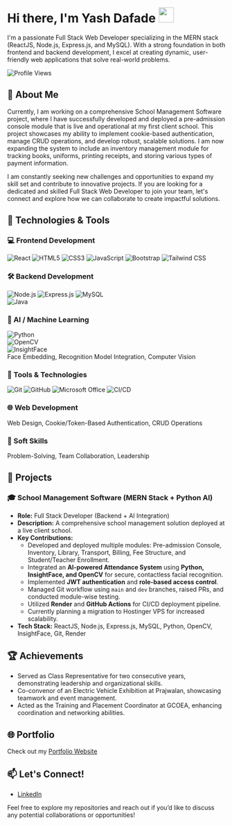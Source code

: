 # Hi there, I'm Yash Dafade <img src="https://media.giphy.com/media/hvRJCLFzcasrR4ia7z/giphy.gif" width="35">

I'm a passionate Full Stack Web Developer specializing in the MERN stack (ReactJS, Node.js, Express.js, and MySQL). With a strong foundation in both frontend and backend development, I excel at creating dynamic, user-friendly web applications that solve real-world problems.

![Profile Views](https://komarev.com/ghpvc/?username=yashdafade&style=flat-square&color=blue)

## 🚀 About Me
Currently, I am working on a comprehensive School Management Software project, where I have successfully developed and deployed a pre-admission console module that is live and operational at my first client school. This project showcases my ability to implement cookie-based authentication, manage CRUD operations, and develop robust, scalable solutions. I am now expanding the system to include an inventory management module for tracking books, uniforms, printing receipts, and storing various types of payment information.

I am constantly seeking new challenges and opportunities to expand my skill set and contribute to innovative projects. If you are looking for a dedicated and skilled Full Stack Web Developer to join your team, let's connect and explore how we can collaborate to create impactful solutions.

## 🔧 Technologies & Tools

### 💻 Frontend Development
![React](https://img.shields.io/badge/-ReactJS-61DAFB?style=flat-square&logo=react&logoColor=white) 
![HTML5](https://img.shields.io/badge/-HTML5-E34F26?style=flat-square&logo=html5&logoColor=white) 
![CSS3](https://img.shields.io/badge/-CSS3-1572B6?style=flat-square&logo=css3&logoColor=white) 
![JavaScript](https://img.shields.io/badge/-JavaScript-F7DF1E?style=flat-square&logo=javascript&logoColor=black) 
![Bootstrap](https://img.shields.io/badge/-Bootstrap-563D7C?style=flat-square&logo=bootstrap&logoColor=white) 
![Tailwind CSS](https://img.shields.io/badge/-Tailwind%20CSS-38B2AC?style=flat-square&logo=tailwind-css&logoColor=white)

### 🛠 Backend Development
![Node.js](https://img.shields.io/badge/-Node.js-339933?style=flat-square&logo=node.js&logoColor=white) 
![Express.js](https://img.shields.io/badge/-Express.js-000000?style=flat-square&logo=express&logoColor=white) 
![MySQL](https://img.shields.io/badge/-MySQL-4479A1?style=flat-square&logo=mysql&logoColor=white)  
![Java](https://img.shields.io/badge/-Java-007396?style=flat-square&logo=java&logoColor=white)

### 🧠 AI / Machine Learning
![Python](https://img.shields.io/badge/-Python-3776AB?style=flat-square&logo=python&logoColor=white)  
![OpenCV](https://img.shields.io/badge/-OpenCV-5C3EE8?style=flat-square&logo=opencv&logoColor=white)  
![InsightFace](https://img.shields.io/badge/-InsightFace-%23000000?style=flat-square&logo=ai&logoColor=white)  
Face Embedding, Recognition Model Integration, Computer Vision

### 🧰 Tools & Technologies
![Git](https://img.shields.io/badge/-Git-F05032?style=flat-square&logo=git&logoColor=white) 
![GitHub](https://img.shields.io/badge/-GitHub-181717?style=flat-square&logo=github&logoColor=white) 
![Microsoft Office](https://img.shields.io/badge/-Microsoft%20Office-D83B01?style=flat-square&logo=microsoft-office&logoColor=white) 
![CI/CD](https://img.shields.io/badge/-CI%2FCD-0052CC?style=flat-square&logo=atlassian&logoColor=white)

### 🌐 Web Development
Web Design, Cookie/Token-Based Authentication, CRUD Operations

### 🤝 Soft Skills
Problem-Solving, Team Collaboration, Leadership

## 💼 Projects

### 🎓 School Management Software (MERN Stack + Python AI)
- **Role:** Full Stack Developer (Backend + AI Integration)
- **Description:** A comprehensive school management solution deployed at a live client school.
- **Key Contributions:**
  - Developed and deployed multiple modules: Pre-admission Console, Inventory, Library, Transport, Billing, Fee Structure, and Student/Teacher Enrollment.
  - Integrated an **AI-powered Attendance System** using **Python, InsightFace, and OpenCV** for secure, contactless facial recognition.
  - Implemented **JWT authentication** and **role-based access control**.
  - Managed Git workflow using `main` and `dev` branches, raised PRs, and conducted module-wise testing.
  - Utilized **Render** and **GitHub Actions** for CI/CD deployment pipeline.
  - Currently planning a migration to Hostinger VPS for increased scalability.
- **Tech Stack:** ReactJS, Node.js, Express.js, MySQL, Python, OpenCV, InsightFace, Git, Render

## 🏆 Achievements
- Served as Class Representative for two consecutive years, demonstrating leadership and organizational skills.
- Co-convenor of an Electric Vehicle Exhibition at Prajwalan, showcasing teamwork and event management.
- Acted as the Training and Placement Coordinator at GCOEA, enhancing coordination and networking abilities.

## 🌐 Portfolio
Check out my [Portfolio Website](https://yashdafade.github.io/MyWebsite/)

## 📫 Let's Connect!
- [LinkedIn](https://www.linkedin.com/in/yash-dafade-992ab2209/)

Feel free to explore my repositories and reach out if you’d like to discuss any potential collaborations or opportunities!
